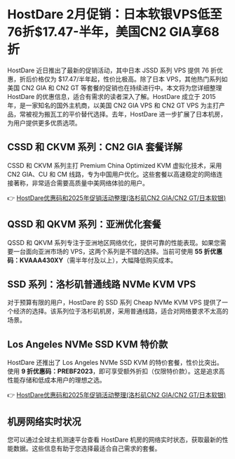 # HostDare 2月促销：日本软银VPS低至76折$17.47-半年，美国CN2 GIA享68折

HostDare 近日推出了最新的促销活动，其中日本 JSSD 系列 VPS 提供 76 折优惠，折后价格仅为 $17.47/半年起，性价比极高。除了日本 VPS，其他热门系列如美国 CN2 GIA 和 CN2 GT 等套餐的促销也在持续进行中。本文将为您详细整理 HostDare 的优惠信息，适合有需求的读者深入了解。HostDare 成立于 2015 年，是一家知名的国外主机商，以美国 CN2 GIA VPS 和 CN2 GT VPS 为主打产品，常被视为搬瓦工的平价替代选择。去年，HostDare 进一步扩展了日本机房，为用户提供更多优质选项。

## CSSD 和 CKVM 系列：CN2 GIA 套餐详解

CSSD 和 CKVM 系列主打 Premium China Optimized KVM 虚拟化技术，采用 CN2 GIA、CU 和 CM 线路，专为中国用户优化。这些套餐以高速稳定的网络连接著称，非常适合需要高质量中美网络体验的用户。

👉 [HostDare优惠码和2025年促销活动整理(洛杉矶CN2 GIA/CN2 GT/日本软银)](https://bit.ly/hostdare)

## QSSD 和 QKVM 系列：亚洲优化套餐

QSSD 和 QKVM 系列专注于亚洲地区网络优化，提供可靠的性能表现。如果您需要一台面向亚洲市场的 VPS，这两个系列是不错的选择。当前可使用 **55 折优惠码：KVAAA430XY**（需半年付及以上），大幅降低购买成本。

## SSD 系列：洛杉矶普通线路 NVMe KVM VPS

对于预算有限的用户，HostDare 的 SSD 系列 Cheap NVMe KVM VPS 提供了一个经济的选择。该系列位于洛杉矶机房，采用普通线路，适合对网络要求不太高的场景。

## Los Angeles NVMe SSD KVM 特价款

HostDare 还推出了 Los Angeles NVMe SSD KVM 的特价套餐，性价比突出。使用 **9 折优惠码：PREBF2023**，即可享受额外折扣（仅限特价款）。这是追求高性能存储和低成本用户的理想之选。

👉 [HostDare优惠码和2025年促销活动整理(洛杉矶CN2 GIA/CN2 GT/日本软银)](https://bit.ly/hostdare)

## 机房网络实时状况

您可以通过全球主机测速平台查看 HostDare 机房的网络实时状态，获取最新的性能数据。这些信息有助于您选择最适合自己需求的套餐。